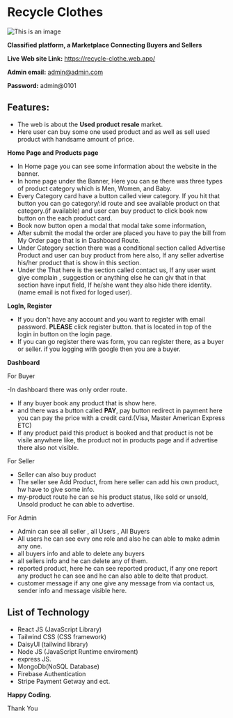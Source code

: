 # Recycle Clothes

![This is an image](https://i.ibb.co/qrfsmwC/black-white-alphabet-letter-rc-r-c-logo-icon-vector-20647498.jpg)

**Classified platform, a Marketplace Connecting Buyers and Sellers**

**Live Web site Link:** https://recycle-clothe.web.app/

**Admin email:** admin@admin.com

**Password:** admin@0101

## Features:

- The web is about the **Used product resale** market.
- Here user can buy some one used product and as well as sell used product with handsame amount of price.

**Home Page and Products page**

- In Home page you can see some information about the website in the banner.
- In home page under the Banner, Here you can se there was three types of product category which is Men, Women, and Baby.
- Every Category card have a button called view category. If you hit that button you can go category/:id route and see available product on that category.(if available) and user can buy product to click book now button on the each product card.
- Book now button open a modal that modal take some information,
- After submit the modal the order are placed you have to pay the bill from My Order page that is in Dashboard Route.
- Under Category section there was a conditional section called Advertise Product and user can buy product from here also, If any seller advertise his/her product that is show in this section.
- Under the That here is the section called contact us, If any user want giye complain , suggestion or anything else he can giv that in that section have input field, If he/she want they also hide there identity.(name email is not fixed for loged user).

**LogIn, Register**

- If you don't have any account and you want to register with email password. **PLEASE** click register button. that is located in top of the login in button on the login page.
- If you can go register there was form, you can register there, as a buyer or seller. if you logging with google then you are a buyer.

**Dashboard**

For Buyer

-In dashboard there was only order route.

- If any buyer book any product that is show here.
- and there was a button called **PAY**, pay button redirect in payment here you can pay the price with a credit card.(Visa, Master American Express ETC)
- If any product paid this product is booked and that product is not be visile anywhere like, the product not in products page and if advertise there also not visible.

For Seller

- Seller can also buy product
- The seller see Add Product, from here seller can add his own product, hw have to give some info.
- my-product route he can se his product status, like sold or unsold, Unsold product he can able to advertise.

For Admin

- Admin can see all seller , all Users , All Buyers
- All users he can see evry one role and also he can able to make admin any one.
- all buyers info and able to delete any buyers
- all sellers info and he can delete any of them.
- reported product, here he can see reported product, if any one report any product he can see and he can also able to delte that product.
- customer message if any one give any message from via contact us, sender info and message visible here.

## List of Technology

- React JS (JavaScript Library)
- Tailwind CSS (CSS framework)
- DaisyUI (tailwind library)
- Node JS (JavaScript Runtime enviroment)
- express JS.
- MongoDb(NoSQL Database)
- Firebase Authentication
- Stripe Payment Getway and ect.

**Happy Coding**.

Thank You
